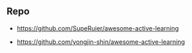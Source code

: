 
## Repo     

- https://github.com/SupeRuier/awesome-active-learning

- https://github.com/yongjin-shin/awesome-active-learning




